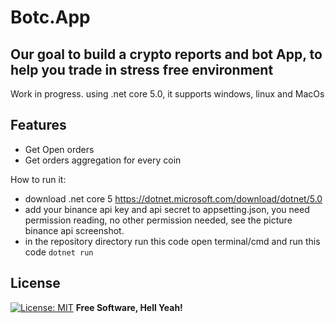 # Botc.App
## Our goal to build a crypto reports and bot App, to help you  trade in stress free environment

Work in progress.
using .net core 5.0, it supports windows, linux and MacOs

## Features

- Get Open orders
- Get orders aggregation for every coin

How to run it:
- download .net core 5 https://dotnet.microsoft.com/download/dotnet/5.0
- add your binance api key and api secret to appsetting.json, you need permission reading, no other permission needed, see the picture binance api screenshot.
- in the repository directory run this code open terminal/cmd and run this code `dotnet run`

## License
[![License: MIT](https://img.shields.io/badge/License-MIT-yellow.svg)](LICENSE)
**Free Software, Hell Yeah!**

